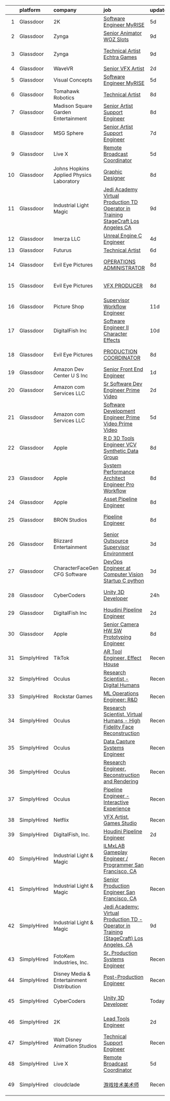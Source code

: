 

|    | platform    | company                                   | job                                                                                                                                                                                                                                                                                                                                                                                                                                                                                                                                                                                                                                                                                                                                                                                                                                                                                                                                                                                                                                                                                                                                                                                                                                                                                                                                                                                                        | update_time   | location               |
|---:|:------------|:------------------------------------------|:-----------------------------------------------------------------------------------------------------------------------------------------------------------------------------------------------------------------------------------------------------------------------------------------------------------------------------------------------------------------------------------------------------------------------------------------------------------------------------------------------------------------------------------------------------------------------------------------------------------------------------------------------------------------------------------------------------------------------------------------------------------------------------------------------------------------------------------------------------------------------------------------------------------------------------------------------------------------------------------------------------------------------------------------------------------------------------------------------------------------------------------------------------------------------------------------------------------------------------------------------------------------------------------------------------------------------------------------------------------------------------------------------------------|:--------------|:-----------------------|
|  1 | Glassdoor   | 2K                                        | [Software Engineer  MyRISE](https://www.glassdoor.com/partner/jobListing.htm?pos=115&ao=1136043&s=58&guid=0000018156b257cb8c8ebe6694a82f18&src=GD_JOB_AD&t=SR&vt=w&ea=1&cs=1_b64b31df&cb=1655016937733&jobListingId=1007921751983&jrtk=3-0-1g5bb4lvor0mt801-1g5bb4m06kuja800-0a524622e19e2347-)                                                                                                                                                                                                                                                                                                                                                                                                                                                                                                                                                                                                                                                                                                                                                                                                                                                                                                                                                                                                                                                                                                            | 5d            | Agoura Hills, CA       |
|  2 | Glassdoor   | Zynga                                     | [Senior Animator   WOZ Slots](https://www.glassdoor.com/partner/jobListing.htm?pos=117&ao=1136043&s=58&guid=0000018156b257cb8c8ebe6694a82f18&src=GD_JOB_AD&t=SR&vt=w&cs=1_9e299f97&cb=1655016937733&jobListingId=1007914666238&jrtk=3-0-1g5bb4lvor0mt801-1g5bb4m06kuja800-39a5d3eafd938210-)                                                                                                                                                                                                                                                                                                                                                                                                                                                                                                                                                                                                                                                                                                                                                                                                                                                                                                                                                                                                                                                                                                               | 9d            | Chicago, IL            |
|  3 | Glassdoor   | Zynga                                     | [Technical Artist   Echtra Games](https://www.glassdoor.com/partner/jobListing.htm?pos=119&ao=1136043&s=58&guid=0000018156b257cb8c8ebe6694a82f18&src=GD_JOB_AD&t=SR&vt=w&cs=1_301eadc9&cb=1655016937733&jobListingId=1007913992622&jrtk=3-0-1g5bb4lvor0mt801-1g5bb4m06kuja800-b359a468225a3754-)                                                                                                                                                                                                                                                                                                                                                                                                                                                                                                                                                                                                                                                                                                                                                                                                                                                                                                                                                                                                                                                                                                           | 9d            | San Francisco, CA      |
|  4 | Glassdoor   | WaveVR                                    | [Senior VFX Artist](https://www.glassdoor.com/partner/jobListing.htm?pos=109&ao=1136043&s=58&guid=0000018156b257cb8c8ebe6694a82f18&src=GD_JOB_AD&t=SR&vt=w&cs=1_3dc56b06&cb=1655016937732&jobListingId=1007929707805&jrtk=3-0-1g5bb4lvor0mt801-1g5bb4m06kuja800-fbccd9dab74fbfdf-)                                                                                                                                                                                                                                                                                                                                                                                                                                                                                                                                                                                                                                                                                                                                                                                                                                                                                                                                                                                                                                                                                                                         | 2d            | Remote                 |
|  5 | Glassdoor   | Visual Concepts                           | [Software Engineer  MyRISE](https://www.glassdoor.com/partner/jobListing.htm?pos=126&ao=1136043&s=58&guid=0000018156b257cb8c8ebe6694a82f18&src=GD_JOB_AD&t=SR&vt=w&ea=1&cs=1_48cb6003&cb=1655016937734&jobListingId=1007921751982&jrtk=3-0-1g5bb4lvor0mt801-1g5bb4m06kuja800-83b63aa6e020e574-)                                                                                                                                                                                                                                                                                                                                                                                                                                                                                                                                                                                                                                                                                                                                                                                                                                                                                                                                                                                                                                                                                                            | 5d            | Agoura Hills, CA       |
|  6 | Glassdoor   | Tomahawk Robotics                         | [Technical Artist](https://www.glassdoor.com/partner/jobListing.htm?pos=112&ao=1136043&s=58&guid=0000018156b257cb8c8ebe6694a82f18&src=GD_JOB_AD&t=SR&vt=w&cs=1_703ed1ed&cb=1655016937733&jobListingId=1007916663748&jrtk=3-0-1g5bb4lvor0mt801-1g5bb4m06kuja800-f79652c0a49e7ece-)                                                                                                                                                                                                                                                                                                                                                                                                                                                                                                                                                                                                                                                                                                                                                                                                                                                                                                                                                                                                                                                                                                                          | 8d            | Melbourne, FL          |
|  7 | Glassdoor   | Madison Square Garden Entertainment       | [Senior Artist Support Engineer](https://www.glassdoor.com/partner/jobListing.htm?pos=124&ao=1136043&s=58&guid=0000018156b257cb8c8ebe6694a82f18&src=GD_JOB_AD&t=SR&vt=w&cs=1_7c9fcc29&cb=1655016937734&jobListingId=1007916565648&jrtk=3-0-1g5bb4lvor0mt801-1g5bb4m06kuja800-1ed8146cab154b8d-)                                                                                                                                                                                                                                                                                                                                                                                                                                                                                                                                                                                                                                                                                                                                                                                                                                                                                                                                                                                                                                                                                                            | 8d            | Burbank, CA            |
|  8 | Glassdoor   | MSG Sphere                                | [Senior Artist Support Engineer](https://www.glassdoor.com/partner/jobListing.htm?pos=116&ao=1136043&s=58&guid=0000018156b257cb8c8ebe6694a82f18&src=GD_JOB_AD&t=SR&vt=w&cs=1_446a3e74&cb=1655016937733&jobListingId=1007917582694&jrtk=3-0-1g5bb4lvor0mt801-1g5bb4m06kuja800-3837a5ab5b9dbfb6-)                                                                                                                                                                                                                                                                                                                                                                                                                                                                                                                                                                                                                                                                                                                                                                                                                                                                                                                                                                                                                                                                                                            | 7d            | Burbank, CA            |
|  9 | Glassdoor   | Live X                                    | [Remote Broadcast Coordinator](https://www.glassdoor.com/partner/jobListing.htm?pos=110&ao=1136043&s=58&guid=0000018156b257cb8c8ebe6694a82f18&src=GD_JOB_AD&t=SR&vt=w&ea=1&cs=1_3988d5d6&cb=1655016937732&jobListingId=1007921491100&jrtk=3-0-1g5bb4lvor0mt801-1g5bb4m06kuja800-84cfa9fb43f3c5e2-)                                                                                                                                                                                                                                                                                                                                                                                                                                                                                                                                                                                                                                                                                                                                                                                                                                                                                                                                                                                                                                                                                                         | 5d            | Green Bay, WI          |
| 10 | Glassdoor   | Johns Hopkins Applied Physics Laboratory  | [Graphic Designer](https://www.glassdoor.com/partner/jobListing.htm?pos=121&ao=1136043&s=58&guid=0000018156b257cb8c8ebe6694a82f18&src=GD_JOB_AD&t=SR&vt=w&cs=1_c6849dcf&cb=1655016937733&jobListingId=1007915450048&jrtk=3-0-1g5bb4lvor0mt801-1g5bb4m06kuja800-21f09bc4b8f9cace-)                                                                                                                                                                                                                                                                                                                                                                                                                                                                                                                                                                                                                                                                                                                                                                                                                                                                                                                                                                                                                                                                                                                          | 8d            | Laurel, MD             |
| 11 | Glassdoor   | Industrial Light   Magic                  | [Jedi Academy  Virtual Production TD   Operator in Training  StageCraft  Los Angeles  CA](https://www.glassdoor.com/partner/jobListing.htm?pos=107&ao=1136043&s=58&guid=0000018156b257cb8c8ebe6694a82f18&src=GD_JOB_AD&t=SR&vt=w&cs=1_f16fcb5b&cb=1655016937732&jobListingId=1007913121494&jrtk=3-0-1g5bb4lvor0mt801-1g5bb4m06kuja800-2348b16f03f2df3e-)                                                                                                                                                                                                                                                                                                                                                                                                                                                                                                                                                                                                                                                                                                                                                                                                                                                                                                                                                                                                                                                   | 9d            | Los Angeles, CA        |
| 12 | Glassdoor   | Imerza  LLC                               | [Unreal Engine   C   Engineer](https://www.glassdoor.com/partner/jobListing.htm?pos=114&ao=1136043&s=58&guid=0000018156b257cb8c8ebe6694a82f18&src=GD_JOB_AD&t=SR&vt=w&ea=1&cs=1_a7a03079&cb=1655016937733&jobListingId=1007923923867&jrtk=3-0-1g5bb4lvor0mt801-1g5bb4m06kuja800-fb7ba4c6609ec12f-)                                                                                                                                                                                                                                                                                                                                                                                                                                                                                                                                                                                                                                                                                                                                                                                                                                                                                                                                                                                                                                                                                                         | 4d            | Remote                 |
| 13 | Glassdoor   | Futurus                                   | [Technical Artist](https://www.glassdoor.com/partner/jobListing.htm?pos=122&ao=1136043&s=58&guid=0000018156b257cb8c8ebe6694a82f18&src=GD_JOB_AD&t=SR&vt=w&cs=1_54a260b1&cb=1655016937733&jobListingId=1007919964346&jrtk=3-0-1g5bb4lvor0mt801-1g5bb4m06kuja800-212f0c6d063a93c8-)                                                                                                                                                                                                                                                                                                                                                                                                                                                                                                                                                                                                                                                                                                                                                                                                                                                                                                                                                                                                                                                                                                                          | 6d            | Atlanta, GA            |
| 14 | Glassdoor   | Evil Eye Pictures                         | [OPERATIONS ADMINISTRATOR](https://www.glassdoor.com/partner/jobListing.htm?pos=120&ao=1136043&s=58&guid=0000018156b257cb8c8ebe6694a82f18&src=GD_JOB_AD&t=SR&vt=w&cs=1_22e81e6e&cb=1655016937733&jobListingId=1007916622657&jrtk=3-0-1g5bb4lvor0mt801-1g5bb4m06kuja800-4efa125d5c9e4f9c-)                                                                                                                                                                                                                                                                                                                                                                                                                                                                                                                                                                                                                                                                                                                                                                                                                                                                                                                                                                                                                                                                                                                  | 8d            | San Francisco, CA      |
| 15 | Glassdoor   | Evil Eye Pictures                         | [VFX PRODUCER](https://www.glassdoor.com/partner/jobListing.htm?pos=128&ao=1136043&s=58&guid=0000018156b257cb8c8ebe6694a82f18&src=GD_JOB_AD&t=SR&vt=w&cs=1_0e1d1596&cb=1655016937734&jobListingId=1007916622664&jrtk=3-0-1g5bb4lvor0mt801-1g5bb4m06kuja800-93508bfc7dac4429-)                                                                                                                                                                                                                                                                                                                                                                                                                                                                                                                                                                                                                                                                                                                                                                                                                                                                                                                                                                                                                                                                                                                              | 8d            | San Francisco, CA      |
| 16 | Glassdoor   | Picture Shop                              | [Supervisor  Workflow Engineer](https://www.glassdoor.com/partner/jobListing.htm?pos=127&ao=1136043&s=58&guid=0000018156b257cb8c8ebe6694a82f18&src=GD_JOB_AD&t=SR&vt=w&ea=1&cs=1_88533a90&cb=1655016937734&jobListingId=1007907540646&jrtk=3-0-1g5bb4lvor0mt801-1g5bb4m06kuja800-5e6d4a5c1e55dc2d-)                                                                                                                                                                                                                                                                                                                                                                                                                                                                                                                                                                                                                                                                                                                                                                                                                                                                                                                                                                                                                                                                                                        | 11d           | Burbank, CA            |
| 17 | Glassdoor   | DigitalFish  Inc                          | [Software Engineer II   Character Effects](https://www.glassdoor.com/partner/jobListing.htm?pos=111&ao=1136043&s=58&guid=0000018156b257cb8c8ebe6694a82f18&src=GD_JOB_AD&t=SR&vt=w&ea=1&cs=1_a3fabf66&cb=1655016937732&jobListingId=1007911690931&jrtk=3-0-1g5bb4lvor0mt801-1g5bb4m06kuja800-70e4133aad69f5a2-)                                                                                                                                                                                                                                                                                                                                                                                                                                                                                                                                                                                                                                                                                                                                                                                                                                                                                                                                                                                                                                                                                             | 10d           | Remote                 |
| 18 | Glassdoor   | Evil Eye Pictures                         | [PRODUCTION COORDINATOR](https://www.glassdoor.com/partner/jobListing.htm?pos=130&ao=1136043&s=58&guid=0000018156b257cb8c8ebe6694a82f18&src=GD_JOB_AD&t=SR&vt=w&cs=1_3bcf0c11&cb=1655016937734&jobListingId=1007916622688&jrtk=3-0-1g5bb4lvor0mt801-1g5bb4m06kuja800-4e566b29624dfa0b-)                                                                                                                                                                                                                                                                                                                                                                                                                                                                                                                                                                                                                                                                                                                                                                                                                                                                                                                                                                                                                                                                                                                    | 8d            | San Francisco, CA      |
| 19 | Glassdoor   | Amazon Dev Center U S   Inc               | [Senior Front End Engineer](https://www.glassdoor.com/partner/jobListing.htm?pos=118&ao=1136043&s=58&guid=0000018156b257cb8c8ebe6694a82f18&src=GD_JOB_AD&t=SR&vt=w&cs=1_114c8b0f&cb=1655016937733&jobListingId=1007932180250&jrtk=3-0-1g5bb4lvor0mt801-1g5bb4m06kuja800-e6dbb8394a28ef4d-)                                                                                                                                                                                                                                                                                                                                                                                                                                                                                                                                                                                                                                                                                                                                                                                                                                                                                                                                                                                                                                                                                                                 | 1d            | Culver City, CA        |
| 20 | Glassdoor   | Amazon com Services LLC                   | [Sr  Software Dev Engineer  Prime Video](https://www.glassdoor.com/partner/jobListing.htm?pos=108&ao=1136043&s=58&guid=0000018156b257cb8c8ebe6694a82f18&src=GD_JOB_AD&t=SR&vt=w&cs=1_4b5b4386&cb=1655016937732&jobListingId=1007929760701&jrtk=3-0-1g5bb4lvor0mt801-1g5bb4m06kuja800-4f51768d99d63542-)                                                                                                                                                                                                                                                                                                                                                                                                                                                                                                                                                                                                                                                                                                                                                                                                                                                                                                                                                                                                                                                                                                    | 2d            | Remote                 |
| 21 | Glassdoor   | Amazon com Services LLC                   | [Software Development Engineer   Prime Video  Prime Video](https://www.glassdoor.com/partner/jobListing.htm?pos=113&ao=1136043&s=58&guid=0000018156b257cb8c8ebe6694a82f18&src=GD_JOB_AD&t=SR&vt=w&cs=1_f0bfe3ed&cb=1655016937733&jobListingId=1007921560999&jrtk=3-0-1g5bb4lvor0mt801-1g5bb4m06kuja800-e34f037b0967044e-)                                                                                                                                                                                                                                                                                                                                                                                                                                                                                                                                                                                                                                                                                                                                                                                                                                                                                                                                                                                                                                                                                  | 5d            | Seattle, WA            |
| 22 | Glassdoor   | Apple                                     | [R D 3D Tools Engineer  VCV Synthetic Data Group](https://www.glassdoor.com/partner/jobListing.htm?pos=103&ao=1110586&s=58&guid=0000018156b257cb8c8ebe6694a82f18&src=GD_JOB_AD&t=SR&vt=w&cs=1_d765eb01&cb=1655016937731&jobListingId=1007917015383&cpc=C4A69CCDBB3B9599&jrtk=3-0-1g5bb4lvor0mt801-1g5bb4m06kuja800-fa8379555205c8f1--6NYlbfkN0BvKrLyj5gPmtZO9T8euul8TCxuuKNOtzRJOomxnwSEodTz2Bc-sPZlz8WNnvX-SLmWVaqDy2IThtgaWrGx2ukvXhn3Fr244coC-6gmDbhQuCjtB30PHaN3HGovNywljjcLqMq0nf6s_ilZUi8Ea4Zynco9-G_Qls1EdbMtBT92bldEX4xHWaCD0o73LSQdNrHoTQAibNFHHs86e4A99SYBlMntOG8a8H6oVzS9JmZosAAvPNb9-DoyjdlAOX3UyUypUEM-rnpLNFmFTzqzoG9YpZ4MxXUhKiQC2ucOl_gMlSThfyz09muX6bXTPNoUD5QczFGlgWWJ18z2VmAy7KMybRQWndYDqLoNCGwArRvD4FNTKzYz8fEVmTEHSPOKbaoeCdbjRiUXoHJ0Th6GIIjUl7phUVnM3RXV3GXir9OMK-PPRVF8NZrBAgt2R7JlL2FhDeo4Sq3wahd01L7Kl-bAsO3ehwH6l2POTx0FOD0t7QKZ6enuVD4rRsGkApgjgyAh-fGXN1dCoQmFPbE3n3sb3xBMVFFogXeU9HJ_5MXPXDkQ_dRxaJfCwzzyVcEZcjsJDlflkRefeJUOW9iJa1Q02cP0x039GyA2kwlealZtjQNPvGWPA8gg5G8AcylI7qEy8d-SF1fL-QlkU1PoMZX-HZLPU9dS-O7OBmadN9j1Z01DIrTYC_h8WSyq0kiONPmiJmnXYCrVHz7CA2QEmBDr87uMixIyrFWgBPFMMPGDvYC_NiKj6U1GT_wWf39_pcFhIZR2_dfK3bxXyrwT6wLbQoJFV_HkVtgjumyILBADM-JlVtRCCWaTV9ofSYRWVMGGLaZkn-ITuIAFJcQVAmBQlWfIWDXGMxBUoRyIPd3U8BNwjJKSZHeTTKN3XEF1pUeJM1-qTMjHJGujFdyX_Y6WqY4OjKzEZ7NLKndfIMRN3D88rr5FtLuEo7mMhd5c51QUXd5v7SyTusWtQU3Ob0K1KWyScjZlgd24URTdcnL9uA%3D%3D)          | 8d            | Seattle, WA            |
| 23 | Glassdoor   | Apple                                     | [System Performance Architect Engineer   Pro Workflow](https://www.glassdoor.com/partner/jobListing.htm?pos=104&ao=1110586&s=58&guid=0000018156b257cb8c8ebe6694a82f18&src=GD_JOB_AD&t=SR&vt=w&cs=1_5613a804&cb=1655016937731&jobListingId=1007917013732&cpc=155EB9D5185558AF&jrtk=3-0-1g5bb4lvor0mt801-1g5bb4m06kuja800-425b4a08dfa18342--6NYlbfkN0BvKrLyj5gPmtZO9T8euul8TCxuuKNOtzRJOomxnwSEodTz2Bc-sPZlavsCvouCU0VSHPprzten8oTxDm_CTNHmgU_b4iqkIoWxZVfjfKUa7bDjt7JRJKUMJMzkDcK_u_H343eKKiYcBKNUY3QWgOaFao4FdJupn8c3CMZGEWEnULB4juWoReVfZ7lGusTYzD08htygM6QiXg0LvZI9Y9Kd-V1-iKZzhnGheubL_rf1yE2jJpBr-zPqnLYDe2YYA_naJzx6XCqFiQw0VY9uzLbP0jVNnvmM0w46anA7FwPsxaW-aKbET011jj9gKCW0l0oD-0pcdhSdKI08wf0dJZYmWk2fHt_vNWwUnyOgFIraorUt0VQL9OGOx8xRid4QaJ2dz9HzczrH44EmNdbJFuWAzknOd9b_STzrGJBqqg1_dMp29gI9go19HIWEuE59-u_iuFZKoKOBUhR9kt3tvgwQow6FuBpVrj_5LK8VFqmLdMHWrqn_4nfOXeUTVh_Hbs7U6EA1BLxdQiwo700W_befiz7ZCwy8pIoo2GdN1NV0m0YZ6AZTzEVgtmRuEgFtsK0HDdmRw6XHl207qgJxhlGSWUDr9CBoksPCAjCyqnDKTh_-z30-WSkg8kHL4a6jx654UoEew58BjoZGl6_mCC6IQkC2GRYVQw1LnWq49CAPuGxSyujnuroMWgvcj4TT9yEWdgkKl0dmeoK0LymVDnHbrV2h15zC5IFa4X1WNgBoRmdRa4G9qO5q32LG3kuFOt8lY7G4Km_bw9yaiA0qBylHhIt1ewA3Zd-6ZjOz-3zOMMzUeLhLAA2Ny6SHb87YQFpB2XGKuwQi3IV8BKqiWQqIazHea4mwzxDnuIQBwc4NfXglWW5EtSK7pGpN8dPJOa8FYuMSMc8GAqpmPI3Jf93etaqaJpT67pm1NIMSzfiyqUQ-6FDIdw1erc2yl5uBrym3wBvi91lLYUlnDOJM-fB-ppZQQNK78j5eT9cDXSVl4ADJFDX465hV) | 8d            | Portland, OR           |
| 24 | Glassdoor   | Apple                                     | [Asset Pipeline Engineer](https://www.glassdoor.com/partner/jobListing.htm?pos=102&ao=1110586&s=58&guid=0000018156b257cb8c8ebe6694a82f18&src=GD_JOB_AD&t=SR&vt=w&cs=1_00273119&cb=1655016937731&jobListingId=1007917018421&cpc=AC285F3A3ECA6BB0&jrtk=3-0-1g5bb4lvor0mt801-1g5bb4m06kuja800-25fbbfe67408ddab--6NYlbfkN0BvKrLyj5gPmtZO9T8euul8TCxuuKNOtzRJOomxnwSEodTz2Bc-sPZlbtkML8D-m4p0JTgu20NFrZaiBmPHWhB-w4ztL1maa0HZxeu700YfCWJJXDbhHoLujLOQJdM4dPpscbxbAagzS1DrIy6-35iIYMkTVCxVi9gbcYrEHAfY_JK3hGFAArqx_pmY5UvgLNb768Bo-_F8tB6WzyNk17Wa-Qg5JN-Ul3g2S5pGYrpZkKMOcph9t0ga3VWbJ00X42WEebIlJNN9lGtMS_9_KYVrzZNiNdHdB7c1-N4P_Rth1jmWCebZoje6nO71kv9VCy51bRopr9cvA-XypKrFv7VpugCg18J2nZQLuAM4FB6B3IDIyHZjBkriIw49M2DeYDpOnFE_FkEoqQoFkFgheU5biwx_hwNnB9n1CxI7rcxOo39_AiVx8nVyWXfzQyFO37PDKwiFHznC3c4-HuDwV0sGA4AnNmASO5d27XNhMMNUjewt2TTHsCt3aBxiblM7VcoJW1k9Q6YBhFs_9EhMj29vgD9uj7EvxZpWOY4h_k6QrpiJjb5g3MNLsLisaevQaRB1Q8kYrctUvx6mTvz0HtGEHQWcthFGk590-gHQEV9DLLAH1B5NE4p12iHqdXmeFN214DbiuM_P_ri5NtDsCv8FTyu-ZxiTkACieON7AO1oEZmdOkaAE05sfMY5KOwhl8QJsbHv5HqDS5uQnzozd_wQH0QbmD715Q0GkJwYpzXhPbrtl6unouSbUavIm_-0KFsjyh9Xn2olopkOVNvXVsp0YQewxvq9Yrq9647dDkkxA0s3bjdD0HvMtrNUnttPK3T4FzymoyE2ffb7ESNp0lx37uluJ6l4VWrntt23LFBSBdDrhJoaBHlsogDNqXvMgIhdk9P1yHJGWqW3RtsP9hAkcs1OrkD39jOgtdayJwVABFbw1TEevoJugVbiiSVlC19oFqk61-uZBA%3D%3D)                                                                  | 8d            | Boulder, CO            |
| 25 | Glassdoor   | BRON Studios                              | [Pipeline Engineer](https://www.glassdoor.com/partner/jobListing.htm?pos=129&ao=1136043&s=58&guid=0000018156b257cb8c8ebe6694a82f18&src=GD_JOB_AD&t=SR&vt=w&ea=1&cs=1_06119f32&cb=1655016937734&jobListingId=1007916628347&jrtk=3-0-1g5bb4lvor0mt801-1g5bb4m06kuja800-8adc4f9b7de14716-)                                                                                                                                                                                                                                                                                                                                                                                                                                                                                                                                                                                                                                                                                                                                                                                                                                                                                                                                                                                                                                                                                                                    | 8d            | Los Angeles, CA        |
| 26 | Glassdoor   | Blizzard Entertainment                    | [Senior Outsource Supervisor  Environment](https://www.glassdoor.com/partner/jobListing.htm?pos=125&ao=1136043&s=58&guid=0000018156b257cb8c8ebe6694a82f18&src=GD_JOB_AD&t=SR&vt=w&cs=1_40657d04&cb=1655016937734&jobListingId=1007927219213&jrtk=3-0-1g5bb4lvor0mt801-1g5bb4m06kuja800-bc3ab405f80b542a-)                                                                                                                                                                                                                                                                                                                                                                                                                                                                                                                                                                                                                                                                                                                                                                                                                                                                                                                                                                                                                                                                                                  | 3d            | Irvine, CA             |
| 27 | Glassdoor   | CharacterFaceGen  CFG  Software           | [DevOps Engineer at Computer Vision Startup   C   python](https://www.glassdoor.com/partner/jobListing.htm?pos=123&ao=1136043&s=58&guid=0000018156b257cb8c8ebe6694a82f18&src=GD_JOB_AD&t=SR&vt=w&ea=1&cs=1_de5f858a&cb=1655016937734&jobListingId=1007926538816&jrtk=3-0-1g5bb4lvor0mt801-1g5bb4m06kuja800-758ad53ed1153893-)                                                                                                                                                                                                                                                                                                                                                                                                                                                                                                                                                                                                                                                                                                                                                                                                                                                                                                                                                                                                                                                                              | 3d            | New York, NY           |
| 28 | Glassdoor   | CyberCoders                               | [Unity 3D Developer](https://www.glassdoor.com/partner/jobListing.htm?pos=105&ao=1110586&s=58&guid=0000018156b257cb8c8ebe6694a82f18&src=GD_JOB_AD&t=SR&vt=w&ea=1&cs=1_658dd1f9&cb=1655016937732&jobListingId=1007933174891&cpc=A65DF3A704A48F9B&jrtk=3-0-1g5bb4lvor0mt801-1g5bb4m06kuja800-9ac625135731ed36--6NYlbfkN0CpFJQzrgRR8WqXWK1qKKEqALWJw739KlKqr2H-MSI4eoBlI4EFrmor2FYZMP3muM295NDHjnjkQIaDKT5D9jp7Hd7W-DC9wrl2yOmfKFjM-QKFqD1goXsMqnzvJW1m-AIk83-T3DnYOFJ_p6T2MilFzbP75Q71rrkMQiswj6VpGJIZUm0ufqGAR2MYsUWdbxQxxZME_1PX-ST1gizkbYk8Q8GPAiAd-ZmQjW3_fk2HG_ueIeOyKoKgTKj1Bss43nQJL2JU6syC8iyRvir6A1nPOEoJFxzH2S1E7mXrKicP9oRXVB_of23JxBjkNs9GM82Sl5zbX5T63RUEvibjS_kQFpUsqoX_GF0Q4bMqkcp-57cuFqR9hnYUzy6rEbT-VjM4vgnmEx6H783JbrJtuu4FFiuH3yiPPwrqkMAcDL_A4izQHYdILAHjRES4a-Ft60TthHNuTZ9BPginp-MW8in7OJJNMfwA04Olcx5kh64wXrEmiIdBwUqjgoqPfp1LRGPqubpIDc4jQlugzVkzQRTdJFuf-gNo7c9sG0cZEUbGCpClrhTuVgre5_NTCl6aWJHnPQ0DhL2OmVlrYMUBu4bTHKI-GE3j4zwT2R8wZt9YfwIFLatzi3rj9NhJL3syXUXN55rb6hid4P3TWqkNg7T_JJpIpxCtGamp8bUfvBQzZcuHvZXi83ixfcegzH3icc-JfjYh9XKOVsPOjwdI1KSAy7EY0SmiFdAYMQF2DCtZU17NxyBbeEd88xIxG_JUNFPJxX4m7Tl26QDAT8SLJRp5ROkzuXNB9gk9FlB8UPbbKZCMOVV6h39ypQccJR67NLbPZqyETZFnPM0SUd0ZcOpVjdft_9dy4x7XmVKOuBL352WQk-U-P2TALK0bwvigGokwN4l1h-haqZmIQp_REb2t6s-VKmTkXFQjWIc-9Dbz_8YweYSj0FjvxW6nOYkXIRjlwCSz0v-1VKa2cL4gmB68U0yHMAvz74aWzFo_w2ut5g%3D%3D)                                  | 24h           | Los Angeles, CA        |
| 29 | Glassdoor   | DigitalFish  Inc                          | [Houdini Pipeline Engineer](https://www.glassdoor.com/partner/jobListing.htm?pos=101&ao=1110586&s=58&guid=0000018156b257cb8c8ebe6694a82f18&src=GD_JOB_AD&t=SR&vt=w&ea=1&cs=1_201da6af&cb=1655016937731&jobListingId=1007929705333&cpc=65CC663E25211861&jrtk=3-0-1g5bb4lvor0mt801-1g5bb4m06kuja800-5de9c683ff5cc056--6NYlbfkN0Aobik8YxxDgwOq_2oUeZ1OL_WZj4h0jaGBY7VSUo9VRKAA5TpIBSdUGGku8Fbk9TrrWh0SGMRkP1voCKGR9Y88PPb0ebMcXUmDiYCXTAa1zyM_fTCsEmgKXUN7mvZF3ybnn3V7XSuuefgTOb8xyBYbPU-R_2REiQRlTgc_HA6fWDn9lhhs3OTtwzS9gnrXSpR21xKygo5IRZQ4BXmZFnsp-wcKTCmaA94oAVq_IuQLDXZSMNPMj7QrFEMk9mUQnLPrm7Ng3kNQ8yd9IK2ehBN2XeDwasoQEN0JQNWz1Fprknf9CbU5of9_K-Qn0F1scDXSkKUefu3-zkTvGeOvI3FLdSF9yYI9bzbDjXLoDYSnb3ZpncS5pJ_mHdC2ojZ9k8CCXiTQFhaITaiIqTpYcPWDUibwzYhH4R9_WecknvF1LjYbZelJfXOmwgEonf-ao7b7kgFAIT1W98PHRy-09aruMpv1UZJe2BFsoJ6IUElhapConsBxrAPeo8C_3kDjyTjdza8PDVpWBQ%3D%3D)                                                                                                                                                                                                                                                                                                                                                                                                                                                                                                                           | 2d            | Remote                 |
| 30 | Glassdoor   | Apple                                     | [Senior Camera HW   SW Prototyping Engineer](https://www.glassdoor.com/partner/jobListing.htm?pos=106&ao=1110586&s=58&guid=0000018156b257cb8c8ebe6694a82f18&src=GD_JOB_AD&t=SR&vt=w&cs=1_df1b034c&cb=1655016937732&jobListingId=1007915320020&cpc=9908D8D4413DBB8A&jrtk=3-0-1g5bb4lvor0mt801-1g5bb4m06kuja800-c451f61081ef1523--6NYlbfkN0BvKrLyj5gPmtZO9T8euul8TCxuuKNOtzRJOomxnwSEodTz2Bc-sPZl-XpHqNXOMUgx0mz-G9jGjtQdrFRpNESH4ASYL24Vw9shyoW4aeQkDhJ-57TzvuoINFmVqizyrbvLHlvhr2R0hL7hcP1d0JnEj8wBg78N4sfY00GpK_5SHWlzX1DhguCA-K5nzX2Q5txAFR-odI-WpBelYZium3zBubOU5fdj-y-npeimHAcJcEy-cxviyIzecpoqd0HsxBAaIy8PU13aVDY3ykIbgXntk_4SGQE7z2Tr5YG5g-jch9DMWnOYmMOpasbWS8F4S9HY_mAsSt60KytioFqg2FT2rAA5dKsgZCl1jYgappgVsOKJDWYDlZK3KgkkAmfzybeCkDC9A_IJRzEKW--uIVu7vkQVZpLFMt_UsB9pgV2R7hYRuK8hrp8NvhCoxA-62O5qup7LRzSEdSEKainKRuBt03OwQaD-AEYd8lSar-sTd1E4F63QSnENyO-kHmclzF2H0g_qUwM6HhbJMJNSojdNniOi5s1Mrlgx1e87cQ5go0oERYD4X_ZHYLT5RN8CQlVKzVnb4gCYd6v9FjDaEKIVBNYBMJMSSUvMtW1i5ThF96Xdo167RnsoICOBCRe4P7IbFUkwI2OgTB6tYeNPhY9cRV3_RB7_bWLM1ynNaWALaJEwgigCIoRGYc6IEkpYRhm9V_xre5eaifuXFS7p5zZMILwQXpQ7DcBF2faLHKKtMjMjHpz-f-fPArHEfX1aN3VrZCQKGGRS3YY8uYUa2dX_-tR023Npjh-ullheXe-MJXwV6iTLwsc9e7iuJAiSULAz1EheBisNqI6aijHVzWvO8uTt7fWPYJLIt_4pwk-3F22B54SFe-sBk5qOGWQwLjz-OVCEbWfDl1fKbVTc6OuNDHMlGTXJGp2U2oYrxSzcmdDr9nboK-Cfe7qgq62M6gqB7OW2S0hkAxaOXvcjleNj)                                           | 8d            | Newport Beach, CA      |
| 31 | SimplyHired | TikTok                                    | [AR Tool Engineer, Effect House](https://www.simplyhired.com/job/iM2SfRqlTTMSc6eJYD25qKmgV3Pbd-d8s6I24teIvbc5Ckf4Wi6Qtw?q=vfx+engineer)                                                                                                                                                                                                                                                                                                                                                                                                                                                                                                                                                                                                                                                                                                                                                                                                                                                                                                                                                                                                                                                                                                                                                                                                                                                                    | Recently      | Mountain View, CA      |
| 32 | SimplyHired | Oculus                                    | [Research Scientist - Digital Humans](https://www.simplyhired.com/job/FalwmXkH-380Ujt9qz-eUZywuQ-zaQyfPzV2ChUpIEuqaDETxVE-gQ?q=vfx+engineer)                                                                                                                                                                                                                                                                                                                                                                                                                                                                                                                                                                                                                                                                                                                                                                                                                                                                                                                                                                                                                                                                                                                                                                                                                                                               | Recently      | Sausalito, CA          |
| 33 | SimplyHired | Rockstar Games                            | [ML Operations Engineer: R&D](https://www.simplyhired.com/job/4UqlRtnLgoaGMicsjYesIr1pOsvzIkP6eOaM6e0xWXRYodvM_Zhi2w?q=vfx+engineer)                                                                                                                                                                                                                                                                                                                                                                                                                                                                                                                                                                                                                                                                                                                                                                                                                                                                                                                                                                                                                                                                                                                                                                                                                                                                       | Recently      | Carlsbad, CA           |
| 34 | SimplyHired | Oculus                                    | [Research Scientist, Virtual Humans - High Fidelity Face Reconstruction](https://www.simplyhired.com/job/Onnbd4ASEB3NBos7oSKuETOv-r2Vl3NPqJYenWgGBQrNlD1A9kkgtQ?q=vfx+engineer)                                                                                                                                                                                                                                                                                                                                                                                                                                                                                                                                                                                                                                                                                                                                                                                                                                                                                                                                                                                                                                                                                                                                                                                                                            | Recently      | Sausalito, CA          |
| 35 | SimplyHired | Oculus                                    | [Data Capture Systems Engineer](https://www.simplyhired.com/job/ZDj3SK5nkD8O6KjVqqfAQu3GLmx7-K6geyMvrRTAZudejMbv13_nHQ?q=vfx+engineer)                                                                                                                                                                                                                                                                                                                                                                                                                                                                                                                                                                                                                                                                                                                                                                                                                                                                                                                                                                                                                                                                                                                                                                                                                                                                     | Recently      | Sausalito, CA          |
| 36 | SimplyHired | Oculus                                    | [Research Engineer, Reconstruction and Rendering](https://www.simplyhired.com/job/tAo2AcurdoYQR3sxn8p9XmMob7z3USQYkxagUO9y174YjMFL8e7wqw?q=vfx+engineer)                                                                                                                                                                                                                                                                                                                                                                                                                                                                                                                                                                                                                                                                                                                                                                                                                                                                                                                                                                                                                                                                                                                                                                                                                                                   | Recently      | Sausalito, CA          |
| 37 | SimplyHired | Oculus                                    | [Pipeline Engineer - Interactive Experience](https://www.simplyhired.com/job/54GYbBlhM5iegHYrRHpNoXcxKPNjeBHfiKJFAF-4WmFMbFB9zcAVNQ?q=vfx+engineer)                                                                                                                                                                                                                                                                                                                                                                                                                                                                                                                                                                                                                                                                                                                                                                                                                                                                                                                                                                                                                                                                                                                                                                                                                                                        | Recently      | Sausalito, CA          |
| 38 | SimplyHired | Netflix                                   | [VFX Artist, Games Studio](https://www.simplyhired.com/job/yZzaIP6yHguF-mhsPAMWt5U0Wg9-ObCmh59cr13zFSViAE3-VUXpSA?q=vfx+engineer)                                                                                                                                                                                                                                                                                                                                                                                                                                                                                                                                                                                                                                                                                                                                                                                                                                                                                                                                                                                                                                                                                                                                                                                                                                                                          | Recently      | Remote                 |
| 39 | SimplyHired | DigitalFish, Inc.                         | [Houdini Pipeline Engineer](https://www.simplyhired.com/job/OXJ8CgFRLaRYJf3fg3fwt2TSgfZcUsBX1X8B0eoRtaOUx5tNd2D2wQ?q=vfx+engineer)                                                                                                                                                                                                                                                                                                                                                                                                                                                                                                                                                                                                                                                                                                                                                                                                                                                                                                                                                                                                                                                                                                                                                                                                                                                                         | 2d            | Remote                 |
| 40 | SimplyHired | Industrial Light & Magic                  | [ILMxLAB Gameplay Engineer / Programmer San Francisco, CA](https://www.simplyhired.com/job/9zWEc99PG2amVQToeWfiBPXTQLFuFAGCdpdMHqohupvYaOcEPsR5zg?q=vfx+engineer)                                                                                                                                                                                                                                                                                                                                                                                                                                                                                                                                                                                                                                                                                                                                                                                                                                                                                                                                                                                                                                                                                                                                                                                                                                          | Recently      | San Francisco, CA      |
| 41 | SimplyHired | Industrial Light & Magic                  | [Senior Production Engineer San Francisco, CA](https://www.simplyhired.com/job/43R6A_vTMQPL8OKxq3h-8GG0MeehmBRE3u6jAEhPYRpT5CGM4HiQfQ?q=vfx+engineer)                                                                                                                                                                                                                                                                                                                                                                                                                                                                                                                                                                                                                                                                                                                                                                                                                                                                                                                                                                                                                                                                                                                                                                                                                                                      | Recently      | San Francisco, CA      |
| 42 | SimplyHired | Industrial Light & Magic                  | [Jedi Academy: Virtual Production TD - Operator in Training (StageCraft) Los Angeles, CA](https://www.simplyhired.com/job/F7cGtdI0OiHdC1VEu11NJiAYFjM7CcHTeiA2Jm3YZbDgy6YIdSJf3g?q=vfx+engineer)                                                                                                                                                                                                                                                                                                                                                                                                                                                                                                                                                                                                                                                                                                                                                                                                                                                                                                                                                                                                                                                                                                                                                                                                           | 9d            | Los Angeles, CA        |
| 43 | SimplyHired | FotoKem Industries, Inc.                  | [Sr. Production Systems Engineer](https://www.simplyhired.com/job/Z3715DiYH3GbQ2ZdJSTcQowrjLKhvjK5kBANivRyfM6-yLLwht1aqg?q=vfx+engineer)                                                                                                                                                                                                                                                                                                                                                                                                                                                                                                                                                                                                                                                                                                                                                                                                                                                                                                                                                                                                                                                                                                                                                                                                                                                                   | Recently      | Burbank, CA            |
| 44 | SimplyHired | Disney Media & Entertainment Distribution | [Post-Production Engineer](https://www.simplyhired.com/job/v0wjXqzQA25cOop8t04h3Dpm1Lp-FaRZFneZHQS-eanEgefyh0zIdA?q=vfx+engineer)                                                                                                                                                                                                                                                                                                                                                                                                                                                                                                                                                                                                                                                                                                                                                                                                                                                                                                                                                                                                                                                                                                                                                                                                                                                                          | Recently      | Los Angeles, CA        |
| 45 | SimplyHired | CyberCoders                               | [Unity 3D Developer](https://www.simplyhired.com/job/CuFJ_yqy0bEgrhrdLvGNCTpoEwYg4BWHS-cRW_liyywBsLrr87YkHg?q=vfx+engineer)                                                                                                                                                                                                                                                                                                                                                                                                                                                                                                                                                                                                                                                                                                                                                                                                                                                                                                                                                                                                                                                                                                                                                                                                                                                                                | Today         | Los Angeles, CA        |
| 46 | SimplyHired | 2K                                        | [Lead Tools Engineer](https://www.simplyhired.com/job/vbUXf-EgtCkA9OfPM1Lst8x-eb4pXiaZX_wy8qOd_CWL9cbvuGIZqw?q=vfx+engineer)                                                                                                                                                                                                                                                                                                                                                                                                                                                                                                                                                                                                                                                                                                                                                                                                                                                                                                                                                                                                                                                                                                                                                                                                                                                                               | 2d            | Novato, CA +1 location |
| 47 | SimplyHired | Walt Disney Animation Studios             | [Technical Support Engineer](https://www.simplyhired.com/job/yzrZ4_ISv3Z-KQ1cbaSDrI92DZiQBX4A6_40E_P_gHmTUl3aF9m5kA?q=vfx+engineer)                                                                                                                                                                                                                                                                                                                                                                                                                                                                                                                                                                                                                                                                                                                                                                                                                                                                                                                                                                                                                                                                                                                                                                                                                                                                        | Recently      | Burbank, CA            |
| 48 | SimplyHired | Live X                                    | [Remote Broadcast Coordinator](https://www.simplyhired.com/job/8yaE3JgmRQjKSJodCyZ5EhWWlfk1a3X03AsrMFuMWnD3rECJRyOmVA?q=vfx+engineer)                                                                                                                                                                                                                                                                                                                                                                                                                                                                                                                                                                                                                                                                                                                                                                                                                                                                                                                                                                                                                                                                                                                                                                                                                                                                      | 5d            | Green Bay, WI          |
| 49 | SimplyHired | cloudclade                                | [游戏技术美术师](https://www.simplyhired.com/job/pSO4IJacoTKqOYwceaSzXCLyuDhzXx65fnAFWovItCEpcMRA5JnEgw?q=vfx+engineer)                                                                                                                                                                                                                                                                                                                                                                                                                                                                                                                                                                                                                                                                                                                                                                                                                                                                                                                                                                                                                                                                                                                                                                                                                                                                                           | Recently      | San Francisco, CA      |